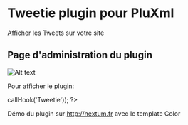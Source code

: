 Tweetie plugin pour PluXml
=========

Afficher les Tweets sur votre site


Page d'administration du plugin
--------------

![Alt text](http://nextum.fr/tweetie_admin.png)

Pour afficher le plugin:

<?php eval($plxShow->callHook('Tweetie')); ?>


Démo du plugin sur http://nextum.fr  avec le template Color 



